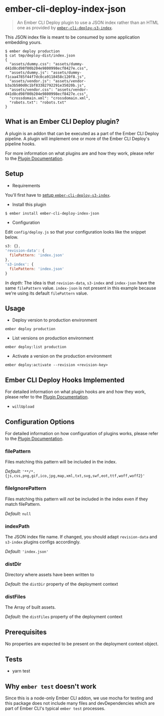 # ember-cli-deploy-index-json

> An Ember CLI Deploy plugin to use a JSON index rather than an HTML one as provided by [`ember-cli-deploy-s3-index`](https://github.com/ember-cli-deploy/ember-cli-deploy-s3-index).

This JSON index file is meant to be consumed by some application embedding yours.

```
$ ember deploy production
$ cat tmp/deploy-dist/index.json
{
  "assets/dummy.css": "assets/dummy-d41d8cd98f00b204e9800998ecf8427e.css",
  "assets/dummy.js": "assets/dummy-f1caa4785f44f7dc0ca9118458c120f8.js",
  "assets/vendor.js": "assets/vendor-b3a3b580d0c1bf83382792291e35020b.js",
  "assets/vendor.css": "assets/vendor-d41d8cd98f00b204e9800998ecf8427e.css",
  "crossdomain.xml": "crossdomain.xml",
  "robots.txt": "robots.txt"
}
```

## What is an Ember CLI Deploy plugin?

A plugin is an addon that can be executed as a part of the Ember CLI Deploy pipeline. A plugin will implement one or more of the Ember CLI Deploy's pipeline hooks.

For more information on what plugins are and how they work, please refer to the [Plugin Documentation][1].

## Setup

- Requirements

You'll first have to [setup `ember-cli-deploy-s3-index`](https://github.com/ember-cli-deploy/ember-cli-deploy-s3-index#quick-start).

- Install this plugin

```bash
$ ember install ember-cli-deploy-index-json
```

- Configuration

Edit `config/deploy.js` so that your configuration looks like the snippet below.

```js
s3: {},
'revision-data': {
  filePattern: 'index.json'
},
's3-index': {
  filePattern: 'index.json'
}
```

*In depth:* The idea is that `revision-data`, `s3-index` and `index-json` have the same `filePattern` value. `index-json` is not present in this example because we're using its default `filePattern` value.

## Usage

- Deploy version to production environment

`ember deploy production`

- List versions on production environment

`ember deploy:list production`

- Activate a version on the production environment

`ember deploy:activate --revision <revision-key>`

## Ember CLI Deploy Hooks Implemented

For detailed information on what plugin hooks are and how they work, please refer to the [Plugin Documentation][1].

- `willUpload`

## Configuration Options

For detailed information on how configuration of plugins works, please refer to the [Plugin Documentation][1].

### filePattern

Files matching this pattern will be included in the index.

*Default:* `'**/*.{js,css,png,gif,ico,jpg,map,xml,txt,svg,swf,eot,ttf,woff,woff2}'`

### fileIgnorePattern

Files matching this pattern will *not* be included in the index even if they match filePattern.

*Default:* `null`

### indexPath

The JSON index file name. If changed, you should adapt `revision-data` and `s3-index` plugins configs accordingly.

*Default:* `'index.json'`

### distDir

Directory where assets have been written to

*Default:* the `distDir` property of the deployment context

### distFiles

The Array of built assets.

*Default:* the `distFiles` property of the deployment context

## Prerequisites

No properties are expected to be present on the deployment context object.

## Tests

* yarn test

## Why `ember test` doesn't work

Since this is a node-only Ember CLI addon, we use mocha for testing and this package does not include many files and devDependencies which are part of Ember CLI's typical `ember test` processes.

[1]: http://ember-cli-deploy.com/plugins/ "Plugin Documentation"
[2]: https://github.com/ember-cli-deploy/ember-cli-deploy-build "ember-cli-deploy-build"
